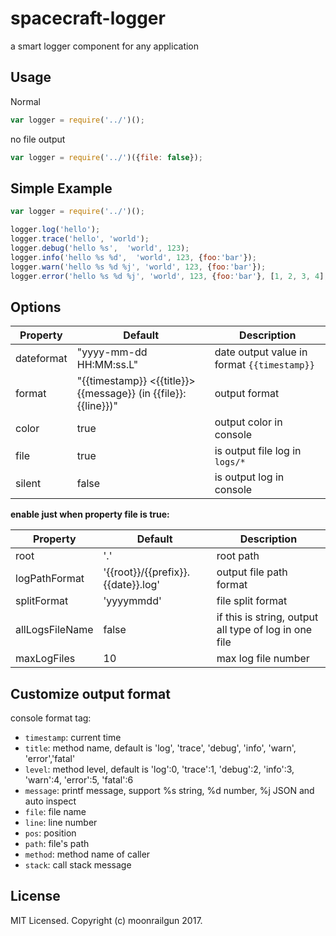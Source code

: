 # spacecraft-logger
a smart logger component for any application

## Usage
Normal
```javascript
var logger = require('../')();
```

no file output
```javascript
var logger = require('../')({file: false});
```

## Simple Example
```javascript
var logger = require('../')();

logger.log('hello');
logger.trace('hello', 'world');
logger.debug('hello %s',  'world', 123);
logger.info('hello %s %d',  'world', 123, {foo:'bar'});
logger.warn('hello %s %d %j', 'world', 123, {foo:'bar'});
logger.error('hello %s %d %j', 'world', 123, {foo:'bar'}, [1, 2, 3, 4], Object);
```

## Options

| Property      | Default                 | Description                    |
| ------------- | ----------------------- | ------------------------------ |
| dateformat    | "yyyy-mm-dd HH:MM:ss.L" | date output value in format `{{timestamp}}` |
| format        | "{{timestamp}} <{{title}}> {{message}} (in {{file}}:{{line}})" | output format |
| color         | true                    | output color in console        |
| file          | true                    | is output file log in `logs/*` |
| silent        | false                   | is output log in console       |

**enable just when property file is true:**

| Property        | Default       | Description                                           |
| --------------- | ------------- | ----------------------------------------------------- |
| root            | '.'           | root path                                             |
| logPathFormat   | '{{root}}/{{prefix}}.{{date}}.log' | output file path format          |
| splitFormat     | 'yyyymmdd'    | file split format                                     |
| allLogsFileName | false         | if this is string, output all type of log in one file |
| maxLogFiles     | 10            | max log file number                                   |


## Customize output format
console format tag:
- `timestamp`: current time
- `title`: method name, default is 'log', 'trace', 'debug', 'info', 'warn', 'error','fatal'
- `level`: method level, default is 'log':0, 'trace':1, 'debug':2, 'info':3, 'warn':4, 'error':5, 'fatal':6
- `message`: printf message, support %s string, %d number, %j JSON and auto inspect
- `file`: file name
- `line`: line number
- `pos`: position
- `path`: file's path
- `method`: method name of caller
- `stack`: call stack message

## License
MIT Licensed. Copyright (c) moonrailgun 2017.
